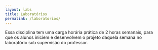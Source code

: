 ```yaml
---
layout: labs
title: Laboratórios
permalink: /laboratorios/
---
```

<!-- Você pode fazer o download das práticas aqui. Acesse a página de cada prática para mais informações. -->

Essa disciplina tem uma carga horária prática de 2 horas semanais, para que os alunos iniciem e desenvolvem o projeto daquela
semana no laboratório sob supervisão do professor.